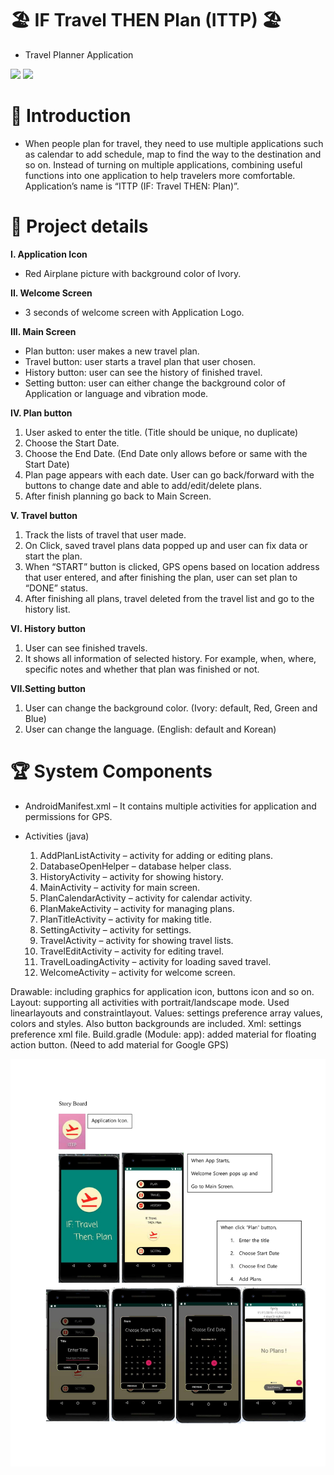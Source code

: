# 🏖 IF Travel THEN Plan (ITTP) 🏖

- Travel Planner Application

<div>
  <picture>
    <img src="https://img.shields.io/badge/Java-ED8B00?style=flat&logo=openjdk&logoColor=white"/>
  </picture>
  
  <picture>
    <img src="https://img.shields.io/badge/Android Studio-3DDC84?style=flat&logo=Android Studio&logoColor=white"/>
  </picture>
</div>

# 🚀 Introduction

- When people plan for travel, they need to use multiple applications such as calendar
to add schedule, map to find the way to the destination and so on. Instead of turning
on multiple applications, combining useful functions into one application to help
travelers more comfortable. Application’s name is “ITTP (IF: Travel THEN: Plan)”.

# 📖 Project details

**I. Application Icon**
  - Red Airplane picture with background color of Ivory.

**II. Welcome Screen**
  - 3 seconds of welcome screen with Application Logo.

**III. Main Screen**
  - Plan button: user makes a new travel plan.
  - Travel button: user starts a travel plan that user chosen.
  - History button: user can see the history of finished travel.
  - Setting button: user can either change the background color of Application or language and vibration mode.

**IV. Plan button**
  1. User asked to enter the title. (Title should be unique, no duplicate)
  2. Choose the Start Date.
  3. Choose the End Date. (End Date only allows before or same with the
  Start Date)
  4. Plan page appears with each date. User can go back/forward with the
  buttons to change date and able to add/edit/delete plans.
  5. After finish planning go back to Main Screen.
  
**V. Travel button**
  1. Track the lists of travel that user made.
  2. On Click, saved travel plans data popped up and user can fix data or
  start the plan.
  3. When “START” button is clicked, GPS opens based on location address
  that user entered, and after finishing the plan, user can set plan to
  “DONE” status.
  4. After finishing all plans, travel deleted from the travel list and go to the
  history list.
  
**VI. History button**
  1. User can see finished travels.
  2. It shows all information of selected history. For example, when, where,
  specific notes and whether that plan was finished or not.
  
**VII.Setting button**
  1. User can change the background color. (Ivory: default, Red, Green and
  Blue)
  2. User can change the language. (English: default and Korean)

# 🏆 System Components
  - AndroidManifest.xml
    – It contains multiple activities for application and permissions for GPS.

  - Activities (java)
    1. AddPlanListActivity
      – activity for adding or editing plans.
    2. DatabaseOpenHelper
      – database helper class.
    3. HistoryActivity
      – activity for showing history.
    4. MainActivity
      – activity for main screen.
    5. PlanCalendarActivity
      – activity for calendar activity.
    6. PlanMakeActivity
      – activity for managing plans.
    7. PlanTitleActivity
      – activity for making title.
    8. SettingActivity
      – activity for settings.
    9. TravelActivity
      – activity for showing travel lists.
    10. TravelEditActivity
      – activity for editing travel.
    11. TravelLoadingActivity
      – activity for loading saved travel.
    12. WelcomeActivity
      – activity for welcome screen.

Drawable: including graphics for application icon, buttons icon and so on.
Layout: supporting all activities with portrait/landscape mode. Used linearlayouts
and constraintlayout.
Values: settings preference array values, colors and styles. Also button backgrounds
are included.
Xml: settings preference xml file.
Build.gradle (Module: app): added material for floating action button.
 (Need to add material for Google GPS)
















<img src="image1.jpg"/>


